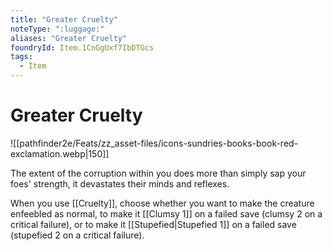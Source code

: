 ```yaml
---
title: "Greater Cruelty"
noteType: ":luggage:"
aliases: "Greater Cruelty"
foundryId: Item.1CnGgUxf7IbDTGcs
tags:
  - Item
---
```


# Greater Cruelty
![[pathfinder2e/Feats/zz_asset-files/icons-sundries-books-book-red-exclamation.webp|150]]

The extent of the corruption within you does more than simply sap your foes' strength, it devastates their minds and reflexes.

When you use [[Cruelty]], choose whether you want to make the creature enfeebled as normal, to make it [[Clumsy 1]] on a failed save (clumsy 2 on a critical failure), or to make it [[Stupefied|Stupefied 1]] on a failed save (stupefied 2 on a critical failure).
